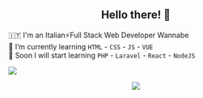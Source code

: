 <h2 align="center"> Hello there! 👋 </h2>

🇮🇹 I'm an Italian⚡Full Stack Web Developer Wannabe  
🌱 I’m currently learning `HTML` - `CSS` - `JS` - `VUE`  
🔭 Soon I will start learning `PHP` - `Laravel` - `React` - `NodeJS`

![](https://komarev.com/ghpvc/?username=raffaele-catalano&color=blue&style=plastic&label=PROFILE+VIEWS)  

<div align="center"><img src="https://github-readme-stats.vercel.app/api?username=raffaele-catalano&show_icons=true&count_private=true&hide_border=true" align="center" /></div>

<!--
**raffaele-catalano/raffaele-catalano** is a ✨ _special_ ✨ repository because its `README.md` (this file) appears on your GitHub profile.

Here are some ideas to get you started:

- 🔭 I’m currently working on ...
- 🌱 I’m currently learning ...
- 👯 I’m looking to collaborate on ...
- 🤔 I’m looking for help with ...
- 💬 Ask me about ...
- 📫 How to reach me: ...
- 😄 Pronouns: ...
- ⚡ Fun fact: ...
-->
